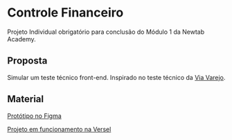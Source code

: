 # Controle Financeiro

Projeto Individual obrigatório para conclusão do Módulo 1 da Newtab Academy.

## Proposta

Simular um teste técnico front-end. Inspirado no teste técnico da [Via Varejo](https://github.com/viavarejo/frontend-test).

## Material

[Protótipo no Figma](https://www.figma.com/file/U8ojEXx2vxSK2KOvoBvHVH8y/Frontend-test?node-id=13%3A42&t=raGJ7BEDtGI8PE4o-1)

[Projeto em funcionamento na Versel](https://controle-financeiro-masthiago.vercel.app/)

